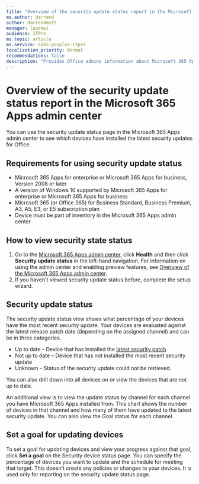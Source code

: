 ```yaml
---
title: "Overview of the security update status report in the Microsoft 365 Apps admin center"
ms.author: darrend
author: darrendmsft
manager: laurawi
audience: ITPro
ms.topic: article
ms.service: o365-proplus-itpro
localization_priority: Normal
recommendations: false
description: "Provides Office admins information about Microsoft 365 Apps security currency within their environment"
---
```


# Overview of the security update status report in the Microsoft 365 Apps admin center

You can use the security update status page in the Microsoft 365 Apps admin center to see which devices have installed the latest security updates for Office.

## Requirements for using security update status
- Microsoft 365 Apps for enterprise or Microsoft 365 Apps for business, Version 2008 or later
- A version of Windows 10 supported by Microsoft 365 Apps for enterprise or Microsoft 365 Apps for business
- Microsoft 365 (or Office 365) for Business Standard, Business Premium, A3, A5, E3, or E5 subscription plan
- Device must be part of inventory in the Microsoft 365 Apps admin center

## How to view security state status

1. Go to the [Microsoft 365 Apps admin center](https://config.office.com), click **Health** and then click **Security update status** in the left-hand navigation. For information on using the admin center and enabling preview features, see [Overview of the Microsoft 365 Apps admin center](overview.md).
2. If you haven't viewed security update status before, complete the setup wizard.

## Security update status

The security update status view shows what percentage of your devices have the most recent security update. Your devices are evaluated against the latest release patch date (depending on the assigned channel) and can be in three categories.

- Up to date – Device that has installed the [latest security patch](/officeupdates/microsoft365-apps-security-updates)
- Not up to date – Device that has not installed the most recent security update
- Unknown – Status of the security update could not be retrieved.

You can also drill down into all devices on or view the devices that are not up to date.

An additional view is to view the update status by channel for each channel you have Microsoft 365 Apps installed from. This chart shows the number of devices in that channel and how many of them have updated to the latest security update. You can also view the Goal status for each channel.

## Set a goal for updating devices

To set a goal for updating devices and view your progress against that goal, click **Set a goal** on the Security device status page. You can specify the percentage of devices you want to update and the schedule for meeting that target. This doesn't create any policies or changes to your devices. It is used only for reporting on the security update status page.